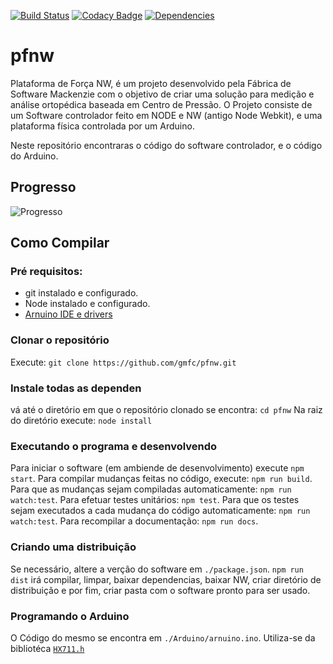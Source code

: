 [![Build Status](https://travis-ci.org/gmfc/pfnw.svg?branch=master)](https://travis-ci.org/gmfc/pfnw) [![Codacy Badge](https://api.codacy.com/project/badge/Grade/2ca31189b4db4851afb4b411783272d3)](https://www.codacy.com/app/gabriel-mfcorreia/pfnw?utm_source=github.com&amp;utm_medium=referral&amp;utm_content=gmfc/pfnw&amp;utm_campaign=Badge_Grade) [![Dependencies](https://david-dm.org/gmfc/pfnw.svg)](https://david-dm.org)

# pfnw

Plataforma de Força NW, é um projeto desenvolvido pela Fábrica de Software Mackenzie com o objetivo de criar uma solução para medição e análise ortopédica baseada em Centro de Pressão. O Projeto consiste de um Software controlador feito em NODE e NW (antigo Node Webkit), e uma plataforma física controlada por um Arduino.

Neste repositório encontraras o código do software controlador, e o código do Arduino.


## Progresso

![Progresso](https://cdn.rawgit.com/gmfc/pfnw/master/docs/UML/progresso.svg "Progresso")

## Como Compilar

### Pré requisitos:

* git instalado e configurado.
* Node instalado e configurado.
* [Arnuino IDE e drivers](https://www.arduino.cc/en/Main/Software)

### Clonar o repositório

Execute:
`git clone https://github.com/gmfc/pfnw.git`

### Instale todas as dependen
vá até o diretório em que o repositório clonado se encontra: `cd pfnw`
Na raiz do diretório execute:
`node install`

### Executando o programa e desenvolvendo
Para iniciar o software (em ambiende de desenvolvimento) execute `npm start`.
Para compilar mudanças feitas no código, execute: `npm run build`.
Para que as mudanças sejam compiladas automaticamente: `npm run watch:test`.
Para efetuar testes unitários: `npm test`.
Para que os testes sejam executados a cada mudança do código automaticamente: `npm run watch:test`.
Para recompilar a documentação: `npm run docs`.

### Criando uma distribuição
Se necessário, altere a verção do software em `./package.json`.
`npm run dist` irá compilar, limpar, baixar dependencias, baixar NW, criar diretório de distribuição e por fim, criar pasta com o software pronto para ser usado.

### Programando o Arduino
O Código do mesmo se encontra em `./Arduino/arnuino.ino`.
Utiliza-se da bibliotéca [`HX711.h`](https://github.com/bogde/HX711)
